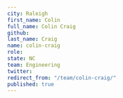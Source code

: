 ```yaml
---
city: Raleigh
first_name: Colin
full_name: Colin Craig
github: 
last_name: Craig
name: colin-craig
role: 
state: NC
team: Engineering
twitter: 
redirect_from: "/team/colin-craig/"
published: true
---
```


